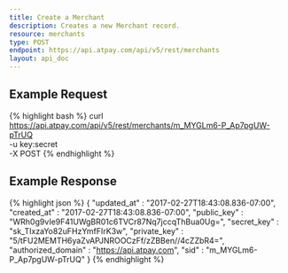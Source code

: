 ```yaml
---
title: Create a Merchant
description: Creates a new Merchant record.
resource: merchants
type: POST
endpoint: https://api.atpay.com/api/v5/rest/merchants
layout: api_doc
---
```


## Example Request
{% highlight bash %}
curl https://api.atpay.com/api/v5/rest/merchants/m_MYGLm6-P_Ap7pgUW-pTrUQ \
   -u key:secret \
   -X POST
{% endhighlight %}

## Example Response
{% highlight json %}
{
   "updated_at" : "2017-02-27T18:43:08.836-07:00",
   "created_at" : "2017-02-27T18:43:08.836-07:00",
   "public_key" : "WRh0g9vIe9F41UWgBR01c6TVCr87Nq7jccqThBua0Ug=",
   "secret_key" : "sk_TIxzaYo82uFHzYmfFIrK3w",
   "private_key" : "5/tFU2MEMTH6yaZvAPJNROOCzFf/zZBBen//4cZZbR4=",
   "authorized_domain" : "https://api.atpay.com",
   "sid" : "m_MYGLm6-P_Ap7pgUW-pTrUQ"
}
{% endhighlight %}
